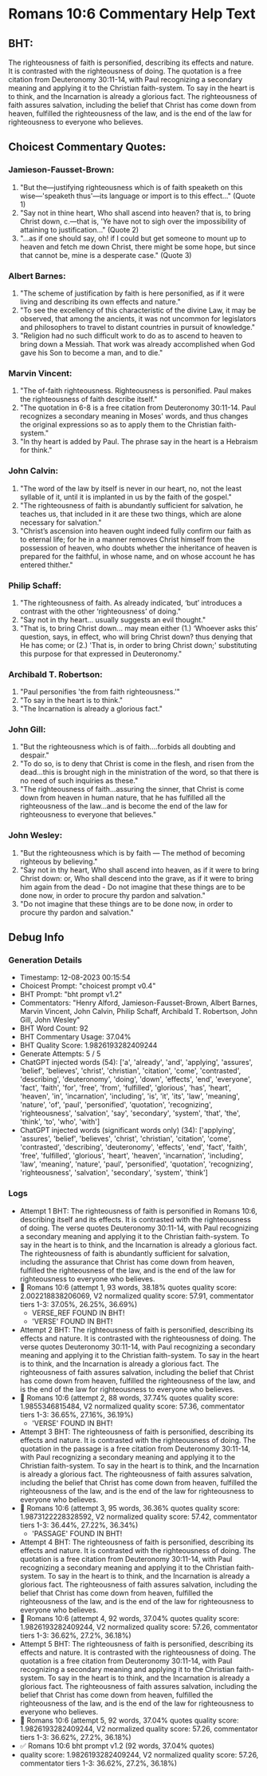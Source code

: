 # Romans 10:6 Commentary Help Text

## BHT:
The righteousness of faith is personified, describing its effects and nature. It is contrasted with the righteousness of doing. The quotation is a free citation from Deuteronomy 30:11-14, with Paul recognizing a secondary meaning and applying it to the Christian faith-system. To say in the heart is to think, and the Incarnation is already a glorious fact. The righteousness of faith assures salvation, including the belief that Christ has come down from heaven, fulfilled the righteousness of the law, and is the end of the law for righteousness to everyone who believes.

## Choicest Commentary Quotes:
### Jamieson-Fausset-Brown:
1. "But the—justifying righteousness which is of faith speaketh on this wise—'speaketh thus'—its language or import is to this effect..." (Quote 1)
2. "Say not in thine heart, Who shall ascend into heaven? that is, to bring Christ down, c.—that is, 'Ye have not to sigh over the impossibility of attaining to justification..." (Quote 2)
3. "...as if one should say, oh! if I could but get someone to mount up to heaven and fetch me down Christ, there might be some hope, but since that cannot be, mine is a desperate case." (Quote 3)

### Albert Barnes:
1. "The scheme of justification by faith is here personified, as if it were living and describing its own effects and nature." 
2. "To see the excellency of this characteristic of the divine Law, it may be observed, that among the ancients, it was not uncommon for legislators and philosophers to travel to distant countries in pursuit of knowledge."
3. "Religion had no such difficult work to do as to ascend to heaven to bring down a Messiah. That work was already accomplished when God gave his Son to become a man, and to die."

### Marvin Vincent:
1. "The of-faith righteousness. Righteousness is personified. Paul makes the righteousness of faith describe itself." 
2. "The quotation in 6-8 is a free citation from Deuteronomy 30:11-14. Paul recognizes a secondary meaning in Moses' words, and thus changes the original expressions so as to apply them to the Christian faith-system." 
3. "In thy heart is added by Paul. The phrase say in the heart is a Hebraism for think."

### John Calvin:
1. "The word of the law by itself is never in our heart, no, not the least syllable of it, until it is implanted in us by the faith of the gospel."
2. "The righteousness of faith is abundantly sufficient for salvation, he teaches us, that included in it are these two things, which are alone necessary for salvation."
3. "Christ’s ascension into heaven ought indeed fully confirm our faith as to eternal life; for he in a manner removes Christ himself from the possession of heaven, who doubts whether the inheritance of heaven is prepared for the faithful, in whose name, and on whose account he has entered thither."

### Philip Schaff:
1. "The righteousness of faith. As already indicated, ‘but’ introduces a contrast with the other ‘righteousness’ of doing."
2. "Say not in thy heart... usually suggests an evil thought."
3. "That is, to bring Christ down... may mean either (1.) ‘Whoever asks this’ question, says, in effect, who will bring Christ down? thus denying that He has come; or (2.) 'That is, in order to bring Christ down;' substituting this purpose for that expressed in Deuteronomy."

### Archibald T. Robertson:
1. "Paul personifies 'the from faith righteousness.'"
2. "To say in the heart is to think."
3. "The Incarnation is already a glorious fact."

### John Gill:
1. "But the righteousness which is of faith....forbids all doubting and despair."
2. "To do so, is to deny that Christ is come in the flesh, and risen from the dead...this is brought nigh in the ministration of the word, so that there is no need of such inquiries as these."
3. "The righteousness of faith...assuring the sinner, that Christ is come down from heaven in human nature, that he has fulfilled all the righteousness of the law...and is become the end of the law for righteousness to everyone that believes."

### John Wesley:
1. "But the righteousness which is by faith — The method of becoming righteous by believing." 
2. "Say not in thy heart, Who shall ascend into heaven, as if it were to bring Christ down: or, Who shall descend into the grave, as if it were to bring him again from the dead - Do not imagine that these things are to be done now, in order to procure thy pardon and salvation." 
3. "Do not imagine that these things are to be done now, in order to procure thy pardon and salvation."


## Debug Info
### Generation Details
- Timestamp: 12-08-2023 00:15:54
- Choicest Prompt: "choicest prompt v0.4"
- BHT Prompt: "bht prompt v1.2"
- Commentators: "Henry Alford, Jamieson-Fausset-Brown, Albert Barnes, Marvin Vincent, John Calvin, Philip Schaff, Archibald T. Robertson, John Gill, John Wesley"
- BHT Word Count: 92
- BHT Commentary Usage: 37.04%
- BHT Quality Score: 1.9826193282409244
- Generate Attempts: 5 / 5
- ChatGPT injected words (54):
	['a', 'already', 'and', 'applying', 'assures', 'belief', 'believes', 'christ', 'christian', 'citation', 'come', 'contrasted', 'describing', 'deuteronomy', 'doing', 'down', 'effects', 'end', 'everyone', 'fact', 'faith', 'for', 'free', 'from', 'fulfilled', 'glorious', 'has', 'heart', 'heaven', 'in', 'incarnation', 'including', 'is', 'it', 'its', 'law', 'meaning', 'nature', 'of', 'paul', 'personified', 'quotation', 'recognizing', 'righteousness', 'salvation', 'say', 'secondary', 'system', 'that', 'the', 'think', 'to', 'who', 'with']
- ChatGPT injected words (significant words only) (34):
	['applying', 'assures', 'belief', 'believes', 'christ', 'christian', 'citation', 'come', 'contrasted', 'describing', 'deuteronomy', 'effects', 'end', 'fact', 'faith', 'free', 'fulfilled', 'glorious', 'heart', 'heaven', 'incarnation', 'including', 'law', 'meaning', 'nature', 'paul', 'personified', 'quotation', 'recognizing', 'righteousness', 'salvation', 'secondary', 'system', 'think']

### Logs
- Attempt 1 BHT: The righteousness of faith is personified in Romans 10:6, describing itself and its effects. It is contrasted with the righteousness of doing. The verse quotes Deuteronomy 30:11-14, with Paul recognizing a secondary meaning and applying it to the Christian faith-system. To say in the heart is to think, and the Incarnation is already a glorious fact. The righteousness of faith is abundantly sufficient for salvation, including the assurance that Christ has come down from heaven, fulfilled the righteousness of the law, and is the end of the law for righteousness to everyone who believes.
- 🔄 Romans 10:6 (attempt 1, 93 words, 38.18% quotes quality score: 2.002218838206069, V2 normalized quality score: 57.91, commentator tiers 1-3: 37.05%, 26.25%, 36.69%) 
	- VERSE_REF FOUND IN BHT! 
	- 'VERSE' FOUND IN BHT!
- Attempt 2 BHT: The righteousness of faith is personified, describing its effects and nature. It is contrasted with the righteousness of doing. The verse quotes Deuteronomy 30:11-14, with Paul recognizing a secondary meaning and applying it to the Christian faith-system. To say in the heart is to think, and the Incarnation is already a glorious fact. The righteousness of faith assures salvation, including the belief that Christ has come down from heaven, fulfilled the righteousness of the law, and is the end of the law for righteousness to everyone who believes.
- 🔄 Romans 10:6 (attempt 2, 88 words, 37.74% quotes quality score: 1.9855346815484, V2 normalized quality score: 57.36, commentator tiers 1-3: 36.65%, 27.16%, 36.19%) 
	- 'VERSE' FOUND IN BHT!
- Attempt 3 BHT: The righteousness of faith is personified, describing its effects and nature. It is contrasted with the righteousness of doing. The quotation in the passage is a free citation from Deuteronomy 30:11-14, with Paul recognizing a secondary meaning and applying it to the Christian faith-system. To say in the heart is to think, and the Incarnation is already a glorious fact. The righteousness of faith assures salvation, including the belief that Christ has come down from heaven, fulfilled the righteousness of the law, and is the end of the law for righteousness to everyone who believes.
- 🔄 Romans 10:6 (attempt 3, 95 words, 36.36% quotes quality score: 1.9873122228328592, V2 normalized quality score: 57.42, commentator tiers 1-3: 36.44%, 27.22%, 36.34%) 
	- 'PASSAGE' FOUND IN BHT!
- Attempt 4 BHT: The righteousness of faith is personified, describing its effects and nature. It is contrasted with the righteousness of doing. The quotation is a free citation from Deuteronomy 30:11-14, with Paul recognizing a secondary meaning and applying it to the Christian faith-system. To say in the heart is to think, and the Incarnation is already a glorious fact. The righteousness of faith assures salvation, including the belief that Christ has come down from heaven, fulfilled the righteousness of the law, and is the end of the law for righteousness to everyone who believes.
- 🔄 Romans 10:6 (attempt 4, 92 words, 37.04% quotes quality score: 1.9826193282409244, V2 normalized quality score: 57.26, commentator tiers 1-3: 36.62%, 27.2%, 36.18%)
- Attempt 5 BHT: The righteousness of faith is personified, describing its effects and nature. It is contrasted with the righteousness of doing. The quotation is a free citation from Deuteronomy 30:11-14, with Paul recognizing a secondary meaning and applying it to the Christian faith-system. To say in the heart is to think, and the Incarnation is already a glorious fact. The righteousness of faith assures salvation, including the belief that Christ has come down from heaven, fulfilled the righteousness of the law, and is the end of the law for righteousness to everyone who believes.
- 🔄 Romans 10:6 (attempt 5, 92 words, 37.04% quotes quality score: 1.9826193282409244, V2 normalized quality score: 57.26, commentator tiers 1-3: 36.62%, 27.2%, 36.18%)
- ✅ Romans 10:6 bht prompt v1.2 (92 words, 37.04% quotes)
- quality score: 1.9826193282409244, V2 normalized quality score: 57.26, commentator tiers 1-3: 36.62%, 27.2%, 36.18%)
